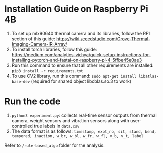 # Installation Guide on Raspberry Pi 4B

1. To set up mlx90640 thermal camera and its libraries, follow the RPI section of this guide: https://wiki.seeedstudio.com/Grove-Thermal-Imaging-Camera-IR-Array/
2. To install torch libraries, follow this guide: https://medium.com/analytics-vidhya/quick-setup-instructions-for-installing-pytorch-and-fastai-on-raspberry-pi-4-5ffbe45e0ae3
3. Run this command to ensure that all other requirements are installed: `pip3 install -r requirements.txt`
4. To use CV2 library, run this command: `sudo apt-get install libatlas-base-dev` (required for shared object libcblas.so.3 to work)

# Run the code

1. `python3 experiment.py`: collects real-time sensor outputs from thermal camera, weight sensors and vibration sensors along with user-controlled true labels in `data.csv`
2. The data format is as follows: `timestamp, expt_no, sit, stand, bend, tampered, inaction, w_br, w_bl, w_fr, w_fl, v_b, v_t, label`

Refer to `/rule-based_algo` folder for the analysis.
